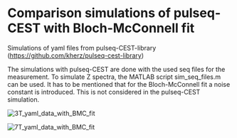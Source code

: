 # Comparison simulations of pulseq-CEST with Bloch-McConnell fit

Simulations of yaml files from pulseq-CEST-library (https://github.com/kherz/pulseq-cest-library)

The simulations with pulseq-CEST are done with the used seq files for the measurement. To simulate Z spectra, the MATLAB script sim_seq_files.m can be used.
It has to be mentioned that for the Bloch-McConnell fit a noise constant is introduced. This is not considered in the pulseq-CEST simulation.


![3T_yaml_data_with_BMC_fit](https://github.com/user-attachments/assets/db1e02e8-607f-4347-8a0d-b545faeb4a34)

![7T_yaml_data_with_BMC_fit](https://github.com/user-attachments/assets/fe8aeeb7-92df-4f5b-b658-3f3e38bda5c7)


